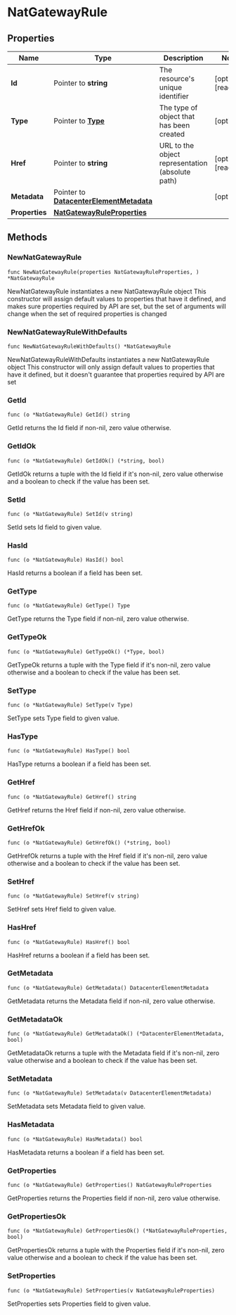 # NatGatewayRule

## Properties

|Name | Type | Description | Notes|
|------------ | ------------- | ------------- | -------------|
|**Id** | Pointer to **string** | The resource&#39;s unique identifier | [optional] [readonly] |
|**Type** | Pointer to [**Type**](Type.md) | The type of object that has been created | [optional] |
|**Href** | Pointer to **string** | URL to the object representation (absolute path) | [optional] [readonly] |
|**Metadata** | Pointer to [**DatacenterElementMetadata**](DatacenterElementMetadata.md) |  | [optional] |
|**Properties** | [**NatGatewayRuleProperties**](NatGatewayRuleProperties.md) |  | |

## Methods

### NewNatGatewayRule

`func NewNatGatewayRule(properties NatGatewayRuleProperties, ) *NatGatewayRule`

NewNatGatewayRule instantiates a new NatGatewayRule object
This constructor will assign default values to properties that have it defined,
and makes sure properties required by API are set, but the set of arguments
will change when the set of required properties is changed

### NewNatGatewayRuleWithDefaults

`func NewNatGatewayRuleWithDefaults() *NatGatewayRule`

NewNatGatewayRuleWithDefaults instantiates a new NatGatewayRule object
This constructor will only assign default values to properties that have it defined,
but it doesn't guarantee that properties required by API are set

### GetId

`func (o *NatGatewayRule) GetId() string`

GetId returns the Id field if non-nil, zero value otherwise.

### GetIdOk

`func (o *NatGatewayRule) GetIdOk() (*string, bool)`

GetIdOk returns a tuple with the Id field if it's non-nil, zero value otherwise
and a boolean to check if the value has been set.

### SetId

`func (o *NatGatewayRule) SetId(v string)`

SetId sets Id field to given value.

### HasId

`func (o *NatGatewayRule) HasId() bool`

HasId returns a boolean if a field has been set.

### GetType

`func (o *NatGatewayRule) GetType() Type`

GetType returns the Type field if non-nil, zero value otherwise.

### GetTypeOk

`func (o *NatGatewayRule) GetTypeOk() (*Type, bool)`

GetTypeOk returns a tuple with the Type field if it's non-nil, zero value otherwise
and a boolean to check if the value has been set.

### SetType

`func (o *NatGatewayRule) SetType(v Type)`

SetType sets Type field to given value.

### HasType

`func (o *NatGatewayRule) HasType() bool`

HasType returns a boolean if a field has been set.

### GetHref

`func (o *NatGatewayRule) GetHref() string`

GetHref returns the Href field if non-nil, zero value otherwise.

### GetHrefOk

`func (o *NatGatewayRule) GetHrefOk() (*string, bool)`

GetHrefOk returns a tuple with the Href field if it's non-nil, zero value otherwise
and a boolean to check if the value has been set.

### SetHref

`func (o *NatGatewayRule) SetHref(v string)`

SetHref sets Href field to given value.

### HasHref

`func (o *NatGatewayRule) HasHref() bool`

HasHref returns a boolean if a field has been set.

### GetMetadata

`func (o *NatGatewayRule) GetMetadata() DatacenterElementMetadata`

GetMetadata returns the Metadata field if non-nil, zero value otherwise.

### GetMetadataOk

`func (o *NatGatewayRule) GetMetadataOk() (*DatacenterElementMetadata, bool)`

GetMetadataOk returns a tuple with the Metadata field if it's non-nil, zero value otherwise
and a boolean to check if the value has been set.

### SetMetadata

`func (o *NatGatewayRule) SetMetadata(v DatacenterElementMetadata)`

SetMetadata sets Metadata field to given value.

### HasMetadata

`func (o *NatGatewayRule) HasMetadata() bool`

HasMetadata returns a boolean if a field has been set.

### GetProperties

`func (o *NatGatewayRule) GetProperties() NatGatewayRuleProperties`

GetProperties returns the Properties field if non-nil, zero value otherwise.

### GetPropertiesOk

`func (o *NatGatewayRule) GetPropertiesOk() (*NatGatewayRuleProperties, bool)`

GetPropertiesOk returns a tuple with the Properties field if it's non-nil, zero value otherwise
and a boolean to check if the value has been set.

### SetProperties

`func (o *NatGatewayRule) SetProperties(v NatGatewayRuleProperties)`

SetProperties sets Properties field to given value.





